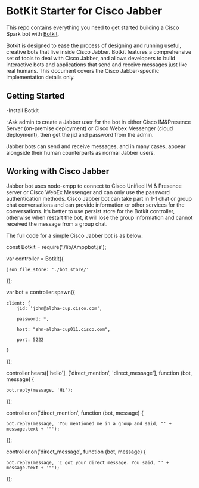 
# **BotKit Starter for Cisco Jabber**

This repo contains everything you need to get started building a Cisco Spark bot with [Botkit](https://botkit.ai/).

Botkit is designed to ease the process of designing and running useful, creative bots that live inside Cisco Jabber.
Botkit features a comprehensive set of tools to deal with Cisco Jabber, and allows developers to build interactive bots and applications that send and receive messages just like real humans.
This document covers the Cisco Jabber-specific implementation details only.

## **Getting Started**

-Install Botkit

-Ask admin to create a Jabber user for the bot in either Cisco IM&Presence Server (on-premise deployment) or Cisco Webex Messenger (cloud deployment), then get the jid and password from the admin.

Jabber bots can send and receive messages, and in many cases, appear alongside their human counterparts as normal Jabber users.

## **Working with Cisco Jabber**
Jabber bot uses node-xmpp to connect to Cisco Unified IM & Presence server or Cisco WebEx Messenger and can only use the password authentication methods. Cisco Jabber bot can take part in 1-1 chat or group chat conversations and can provide information or other services for the conversations. It’s better to use persist store for the Botkit controller, otherwise when restart the bot, it will lose the group information and cannot received the message from a group chat.

The full code for a simple Cisco Jabber bot is as below:

const Botkit = require('./lib/Xmppbot.js');

var controller = Botkit({

    json_file_store: './bot_store/'   
});

var bot = controller.spawn({
    
    client: {  
        jid: ‘john@alpha-cup.cisco.com',
        
        password: *,
        
        host: "shn-alpha-cup011.cisco.com",
        
        port: 5222
        
    }  
});


controller.hears(\['hello'\], \['direct_mention', 'direct_message'\], function (bot, message) {

    bot.reply(message, 'Hi');
    
});

controller.on('direct_mention', function (bot, message) {

    bot.reply(message, 'You mentioned me in a group and said, "' + message.text + '"');
});

controller.on('direct_message', function (bot, message) {

    bot.reply(message, 'I got your direct message. You said, "' + message.text + '"');  
});
